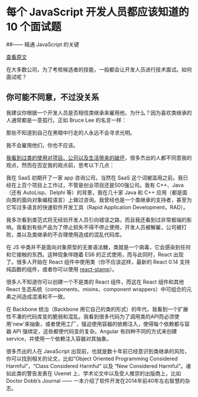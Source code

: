 
# 每个 JavaScript 开发人员都应该知道的 10 个面试题 
##—— 精通 JavaScript 的关键


[查看原文](https://medium.com/javascript-scene/10-interview-questions-every-javascript-developer-should-know-6fa6bdf5ad95?utm_source=javascriptweekly&utm_medium=email)

在大多数公司，为了考核候选者的技能，一般都会让开发人员进行技术面试。如何面试呢？

## 你可能不同意，不过没关系

我建议你根据一个开发人员是否相信类继承来雇用他，为什么？因为喜欢类继承的人通常都是一意孤行。正如 Bruce Lee 的名言一样：

>
那些不知道到自己在黑暗中行走的人永远不会寻求光明。

我不会雇用他们，你也不应该。

[我看到过类的使用对项目、公司以及生活带来的破坏](https://medium.com/javascript-scene/inside-the-dev-team-death-spiral-6a7ea255467b)，很多杰出的人都不同意我的观点，然而在否定我的观点前，思考以下几点：

我在 SaaS 初期开了一家 app 咨询公司，当然在 SaaS 这个词被滥用之前。我已经在上百个项目上工作过，不管是创业项目还是500强公司。我有 C++、Java（还有 AutoLisp、Delphi 等）的背景，我在几十家 Java 和 C++ 应用（都是面向类的面向对象编程语言）上做过咨询。我曾经也是一个类继承的支持者，甚至为它写过多语言的快速软件开发工具（Rapid Application Development，RAD）。

我多次看到类范式将无经验开发人员引向错误之路，而且我还看到过非常极端的影响。我看到有些产品为了停止损失不得不停止使用，开发人员被解雇，公司被打败，类以及类继承的不合理使用造成的混乱代码库。
    
在 JS 中类并不是面向对象原型的无害语法糖，类就是一个病毒，它会感染到任何和它接触的东西。这种现象伴随着 ES6 的正式使用，而与此同时，React 出现了。很多人开始在 React 组件中使用类（你不应该这样，最新的 React 0.14 支持纯函数的组件，或者你可以使用 [react-stamp](https://github.com/stampit-org/react-stamp)）。
    
很多人不知道你可以创建一个不是类的 React 组件，而这在 React 组件和其他 React 生态系统（components、mixins、component wrappers）中可组合的元素之间造成混淆和不一致。
    
在 Backbone 统治（Backbone 用它自己的类的形式）的年代，我看到一个扩展性不凑的代码库变的脆弱和混乱。我看到很多代码为了调用类的API而必须使用'new'来抽象，或者使用工厂，强迫使用容器的依赖注入，使得每个依赖都与容器 API 强绑定，这些都使代码变的复杂。Angular 有四种不同的方式来创建 service，并使用一个依赖注入容器对其抽象。
    
很多杰出的人在 JavaScript 出现前，也就是数十年前已经意识到类继承的风险，你可以找到相关的论文，比如“Object Oriented Programming Considered Harmful”，“Class Considered Harmful” 以及 “New Considered Harmful”。诸如此类的警告发表在 Usenet 上、学术论文中以及受人推崇的出版商上，比如 Doctor Dobb’s Journal —— 一本介绍了软件开发在2014年前40年左右智慧的杂志。

